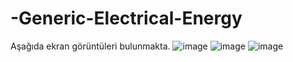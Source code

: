 ﻿# -Generic-Electrical-Energy
 Aşağıda ekran görüntüleri bulunmakta.
![image](https://github.com/dogusipeksac/-Generic-Electrical-Energy/assets/59265591/0b2ba4c8-4d9c-4fff-b0ea-65c11becfb47)
![image](https://github.com/dogusipeksac/-Generic-Electrical-Energy/assets/59265591/50bdc3b1-24e4-4c4d-8ae4-e4ce24581256)
![image](https://github.com/dogusipeksac/-Generic-Electrical-Energy/assets/59265591/640b8d57-28f5-4a2f-8604-8d5d629c54ae)
